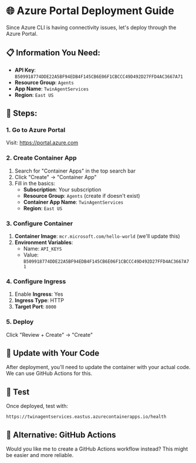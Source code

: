 # 🌐 Azure Portal Deployment Guide

Since Azure CLI is having connectivity issues, let's deploy through the Azure Portal.

## 📋 Information You Need:
- **API Key**: `B509918774DDE22A5BF94EDB4F145CB6E06F1CBCCC49D492D27FFD4AC3667A71`
- **Resource Group**: `Agents`
- **App Name**: `TwinAgentServices`
- **Region**: `East US`

## 🚀 Steps:

### 1. Go to Azure Portal
Visit: https://portal.azure.com

### 2. Create Container App
1. Search for "Container Apps" in the top search bar
2. Click "Create" → "Container App"
3. Fill in the basics:
   - **Subscription**: Your subscription
   - **Resource Group**: `Agents` (create if doesn't exist)
   - **Container App Name**: `TwinAgentServices`
   - **Region**: `East US`

### 3. Configure Container
1. **Container Image**: `mcr.microsoft.com/hello-world` (we'll update this)
2. **Environment Variables**:
   - Name: `API_KEYS`
   - Value: `B509918774DDE22A5BF94EDB4F145CB6E06F1CBCCC49D492D27FFD4AC3667A71`

### 4. Configure Ingress
1. Enable **Ingress**: Yes
2. **Ingress Type**: HTTP
3. **Target Port**: `8000`

### 5. Deploy
Click "Review + Create" → "Create"

## 🔄 Update with Your Code
After deployment, you'll need to update the container with your actual code. We can use GitHub Actions for this.

## 🧪 Test
Once deployed, test with:
```
https://twinagentservices.eastus.azurecontainerapps.io/health
```

## 📝 Alternative: GitHub Actions
Would you like me to create a GitHub Actions workflow instead? This might be easier and more reliable.
